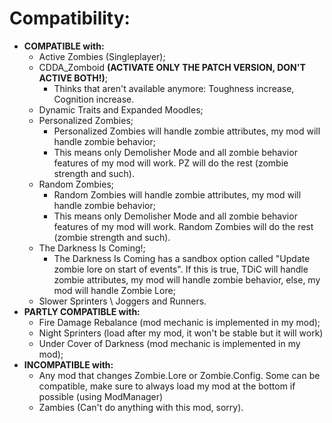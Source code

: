 # Compatibility:
- **COMPATIBLE with:**
    - Active Zombies (Singleplayer);
    - CDDA_Zomboid **(ACTIVATE ONLY THE PATCH VERSION, DON'T ACTIVE BOTH!)**;
        - Thinks that aren't available anymore: Toughness increase, Cognition increase.
    - Dynamic Traits and Expanded Moodles;
    - Personalized Zombies;
        - Personalized Zombies will handle zombie attributes, my mod will handle zombie behavior;
        - This means only Demolisher Mode and all zombie behavior features of my mod will work. PZ will do the rest (zombie strength and such).
    - Random Zombies;
        - Random Zombies will handle zombie attributes, my mod will handle zombie behavior;
        - This means only Demolisher Mode and all zombie behavior features of my mod will work. Random Zombies will do the rest (zombie strength and such).
    - The Darkness Is Coming!;
        - The Darkness Is Coming has a sandbox option called "Update zombie lore on start of events". If this is true, TDiC will handle zombie attributes, my mod will handle zombie behavior, else, my mod will handle Zombie Lore;
    - Slower Sprinters \ Joggers and Runners.
- **PARTLY COMPATIBLE with:**
    - Fire Damage Rebalance (mod mechanic is implemented in my mod);
    - Night Sprinters (load after my mod, it won't be stable but it will work)
    - Under Cover of Darkness (mod mechanic is implemented in my mod);
- **INCOMPATIBLE with:**
    - Any mod that changes Zombie.Lore or Zombie.Config. Some can be compatible, make sure to always load my mod at the bottom if possible (using ModManager)
    - Zambies (Can't do anything with this mod, sorry).
